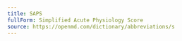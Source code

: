 ```yaml
---
title: SAPS
fullForm: Simplified Acute Physiology Score
source: https://openmd.com/dictionary/abbreviations/s
---
```

